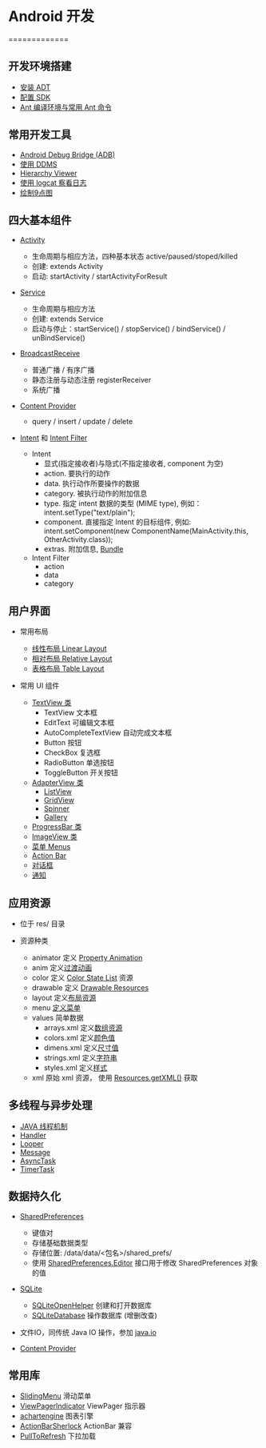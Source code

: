 # Android 开发
=============
## 开发环境搭建
- [安装 ADT](https://developer.android.com/sdk/installing/installing-adt.html)
- [配置 SDK](https://developer.android.com/sdk/installing/adding-packages.html)
- [Ant 编译环境与常用 Ant 命令](https://developer.android.com/tools/building/building-cmdline.html)

## 常用开发工具
- [Android Debug Bridge (ADB)](https://developer.android.com/tools/help/adb.html)
- [使用 DDMS](https://developer.android.com/tools/debugging/ddms.html)
- [Hierarchy Viewer](https://developer.android.com/tools/debugging/debugging-ui.html)
- [使用 logcat 察看日志](https://developer.android.com/tools/help/logcat.html)
- [绘制9点图](https://developer.android.com/tools/help/draw9patch.html)

## 四大基本组件
- [Activity](http://developer.android.com/reference/android/app/Activity.html)
	- 生命周期与相应方法，四种基本状态 active/paused/stoped/killed
	- 创建: extends Activity
	- 启动: startActivity / startActivityForResult

- [Service](http://developer.android.com/reference/android/app/Service.html)
	- 生命周期与相应方法
	- 创建: extends Service
	- 启动与停止：startService() / stopService() / bindService() / unBindService()

- [BroadcastReceive](http://developer.android.com/reference/android/content/BroadcastReceiver.html)
	- 普通广播 / 有序广播
	- 静态注册与动态注册 registerReceiver
	- 系统广播

- [Content Provider](http://developer.android.com/reference/android/content/ContentProvider.html)
	- query / insert / update / delete

- [Intent](http://developer.android.com/reference/android/content/Intent.html) 和 [Intent Filter](http://developer.android.com/reference/android/content/IntentFilter.html)
	- Intent
		- 显式(指定接收者)与隐式(不指定接收者, component 为空)
		- action. 要执行的动作
		- data. 执行动作所要操作的数据
		- category. 被执行动作的附加信息
		- type. 指定 intent 数据的类型 (MIME type), 例如：intent.setType("text/plain");
		- component. 直接指定 Intent 的目标组件, 例如: intent.setComponent(new ComponentName(MainActivity.this, OtherActivity.class)); 
		- extras. 附加信息, [Bundle](http://developer.android.com/reference/android/os/Bundle.html)
	- Intent Filter
		- action
		- data
		- category
		
	
## 用户界面
- 常用布局
	- [线性布局 Linear Layout](http://developer.android.com/guide/topics/ui/layout/linear.html)
	- [相对布局 Relative Layout](http://developer.android.com/guide/topics/ui/layout/relative.html)
	- [表格布局 Table Layout](http://developer.android.com/guide/topics/ui/layout/grid.html)

- 常用 UI 组件
	- [TextView 类](http://developer.android.com/reference/android/widget/TextView.html)
		- TextView 文本框
		- EditText 可编辑文本框
		- AutoCompleteTextView 自动完成文本框
		- Button 按钮
		- CheckBox 复选框
		- RadioButton 单选按钮
		- ToggleButton 开关按钮
	- [AdapterView 类](http://developer.android.com/reference/android/widget/AdapterView.html)
		- [ListView](http://developer.android.com/reference/android/widget/ListView.html)
		- [GridView](http://developer.android.com/reference/android/widget/GridView.html)
		- [Spinner](http://developer.android.com/reference/android/widget/Spinner.html)
		- [Gallery](http://developer.android.com/reference/android/widget/Gallery.html)
	- [ProgressBar 类](http://developer.android.com/reference/android/widget/ProgressBar.html)
	- [ImageView 类](http://developer.android.com/reference/android/widget/ImageView.html)
	- [菜单 Menus](http://developer.android.com/guide/topics/ui/menus.html)
	- [Action Bar](http://developer.android.com/guide/topics/ui/actionbar.html)
	- [对话框](http://developer.android.com/guide/topics/ui/dialogs.html)
	- [通知](http://developer.android.com/guide/topics/ui/notifiers/notifications.html)
	
## 应用资源

- 位于 res/ 目录

- 资源种类
	- animator 定义 [Property Animation](http://developer.android.com/guide/topics/graphics/prop-animation.html)
	- anim 定义[过渡动画](http://developer.android.com/guide/topics/graphics/view-animation.html#tween-animation)
	- color 定义 [Color State List](http://developer.android.com/guide/topics/resources/color-list-resource.html) 资源
	- drawable 定义 [Drawable Resources](http://developer.android.com/guide/topics/resources/drawable-resource.html)
	- layout 定义[布局资源](http://developer.android.com/guide/topics/resources/layout-resource.html)
	- menu [定义菜单](http://developer.android.com/guide/topics/resources/menu-resource.html)
	- values 简单数据
		- arrays.xml 定义[数组资源](http://developer.android.com/guide/topics/resources/more-resources.html#TypedArray)
		- colors.xml 定义[颜色值](http://developer.android.com/guide/topics/resources/more-resources.html#Color)
		- dimens.xml 定义[尺寸值](http://developer.android.com/guide/topics/resources/more-resources.html#Dimension)
		- strings.xml 定义[字符串](http://developer.android.com/guide/topics/resources/string-resource.html)
		- styles.xml 定义[样式](http://developer.android.com/guide/topics/resources/style-resource.html)
	- xml 原始 xml 资源， 使用 [Resources.getXML()](https://developer.android.com/reference/android/content/res/Resources.html#getXml(int)) 获取
		

## 多线程与异步处理
- [JAVA 线程机制](http://www.cnblogs.com/DreamSea/archive/2012/01/11/JavaThread.html)
- [Handler](https://developer.android.com/reference/android/os/Handler.html)
- [Looper](https://developer.android.com/reference/android/os/Looper.html)
- [Message](https://developer.android.com/reference/android/os/Message.html)
- [AsyncTask](https://developer.android.com/reference/android/os/AsyncTask.html)
- [TimerTask](https://developer.android.com/reference/java/util/TimerTask.html)

## 数据持久化
- [SharedPreferences](http://developer.android.com/reference/android/content/SharedPreferences.html)
	- 键值对
	- 存储基础数据类型
	- 存储位置: /data/data/<包名>/shared_prefs/
	- 使用 [SharedPreferences.Editor](http://developer.android.com/reference/android/content/SharedPreferences.Editor.html) 接口用于修改 SharedPreferences 对象的值

- [SQLite](http://developer.android.com/reference/android/database/sqlite/package-summary.html)
	- [SQLiteOpenHelper](http://developer.android.com/reference/android/database/sqlite/SQLiteOpenHelper.html) 创建和打开数据库
	- [SQLiteDatabase](http://developer.android.com/reference/android/database/sqlite/SQLiteDatabase.html) 操作数据库 (增删改查)


- 文件IO，同传统 Java IO 操作，参加 [java.io](http://developer.android.com/reference/java/io/package-summary.html)

- [Content Provider](http://developer.android.com/reference/android/content/ContentProvider.html)

## 常用库
- [SlidingMenu](https://github.com/jfeinstein10/SlidingMenu) 滑动菜单
- [ViewPagerIndicator](https://github.com/JakeWharton/Android-ViewPagerIndicator) ViewPager 指示器
- [achartengine](https://code.google.com/p/achartengine/) 图表引擎
- [ActionBarSherlock](http://actionbarsherlock.com/) ActionBar 兼容
- [PullToRefresh](https://github.com/chrisbanes/Android-PullToRefresh) 下拉加载

